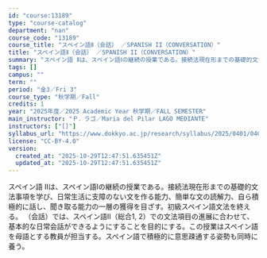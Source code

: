 ```yaml
---
id: "course:13189"
type: "course-catalog"
department: "nan"
course_code: "13189"
course_title: "スペイン語Ⅱ（会話） ／SPANISH II（CONVERSATION）"
title: "スペイン語Ⅱ（会話） ／SPANISH II（CONVERSATION）"
summary: "スペイン語 Ⅱは、スペイン語Ⅰの継続の授業である。接続法現在形までの基礎的文法事項を学び、日常生活に支障のない文を作る能力、簡単な文の読解力、自ら積極的に話し、聞き取る能力の一層の獲得を目ざす。初級スペイン語文法を終える。 （会話）では、ス…"
tags: []
campus: ""
term: ""
period: "金3／Fri 3"
course_type: "秋学期／Fall"
credits: 1
year: "2025年度／2025 Academic Year 秋学期／FALL SEMESTER"
main_instructor: "Ｐ．ラゴ／Maria del Pilar LAGO MEDIANTE"
instructors: ["[]"]
syllabus_url: "https://www.dokkyo.ac.jp/research/syllabus/2025/0401/0401_13189_ja_JP.html"
license: "CC-BY-4.0"
version:
  created_at: "2025-10-29T12:47:51.635451Z"
  updated_at: "2025-10-29T12:47:51.635451Z"
---
```

スペイン語 Ⅱは、スペイン語Ⅰの継続の授業である。接続法現在形までの基礎的文法事項を学び、日常生活に支障のない文を作る能力、簡単な文の読解力、自ら積極的に話し、聞き取る能力の一層の獲得を目ざす。初級スペイン語文法を終える。 （会話）では、スペイン語Ⅱ（総合1, 2）での文法項目の進展に合わせて、基本的な日常会話ができるようにすることを目的にする。この授業はスペイン語を母語とする教員が担当する。スペイン語で積極的に意思疎通する姿勢も同時に養う。
